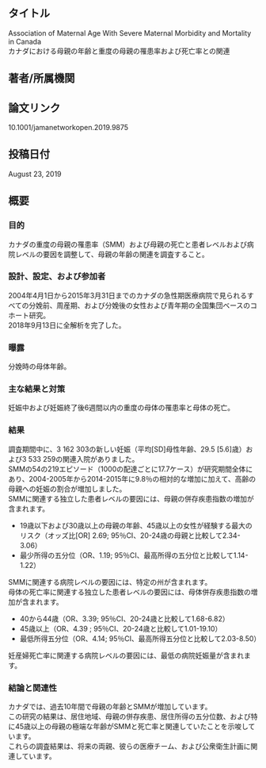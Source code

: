 ## タイトル
Association of Maternal Age With Severe Maternal Morbidity and Mortality in Canada  
カナダにおける母親の年齢と重度の母親の罹患率および死亡率との関連

## 著者/所属機関

## 論文リンク
10.1001/jamanetworkopen.2019.9875

## 投稿日付
August 23, 2019

## 概要
### 目的
カナダの重度の母親の罹患率（SMM）および母親の死亡と患者レベルおよび病院レベルの要因を調整して、母親の年齢の関連を調査すること。

### 設計、設定、および参加者
2004年4月1日から2015年3月31日までのカナダの急性期医療病院で見られるすべての分娩前、周産期、および分娩後の女性および青年期の全国集団ベースのコホート研究。  
2018年9月13日に全解析を完了した。

### 曝露
分娩時の母体年齢。

### 主な結果と対策
妊娠中および妊娠終了後6週間以内の重度の母体の罹患率と母体の死亡。

### 結果
調査期間中に、3 162 303の新しい妊娠（平均\[SD\]母性年齢、29.5 \[5.6\]歳）および3 533 259の関連入院がありました。  
SMMの54の219エピソード（1000の配達ごとに17.7ケース）が研究期間全体にあり、2004-2005年から2014-2015年に9.8％の相対的な増加に加えて、高齢の母親への妊娠の割合が増加しました。  
SMMに関連する独立した患者レベルの要因には、母親の併存疾患指数の増加が含まれます。
* 19歳以下および30歳以上の母親の年齢、45歳以上の女性が経験する最大のリスク（オッズ比\[OR\] 2.69; 95％CI、20-24歳の母親と比較して2.34-3.06）
* 最少所得の五分位（OR、1.19; 95％CI、最高所得の五分位と比較して1.14-1.22）

SMMに関連する病院レベルの要因には、特定の州が含まれます。  
母体の死亡率に関連する独立した患者レベルの要因には、母体併存疾患指数の増加が含まれます。
* 40から44歳（OR、3.39; 95％CI、20-24歳と比較して1.68-6.82）
* 45歳以上（OR、4.39 ; 95％CI、20-24歳と比較して1.01-19.10）
* 最低所得五分位（OR、4.14; 95％CI、最高所得五分位と比較して2.03-8.50）

妊産婦死亡率に関連する病院レベルの要因には、最低の病院妊娠量が含まれます。

### 結論と関連性
カナダでは、過去10年間で母親の年齢とSMMが増加しています。  
この研究の結果は、居住地域、母親の併存疾患、居住所得の五分位数、および特に45歳以上の母親の極端な年齢がSMMと死亡率と関連していたことを示唆しています。  
これらの調査結果は、将来の両親、彼らの医療チーム、および公衆衛生計画に関連しています。
